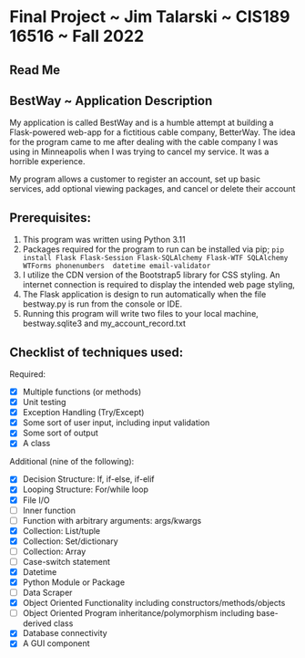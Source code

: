 # Final Project ~ Jim Talarski ~ CIS189 16516 ~ Fall 2022
## Read Me

## BestWay ~ Application Description
My application is called BestWay and is a humble attempt at building a Flask-powered web-app for a fictitious  cable
company, BetterWay. The idea for the program came to me after dealing with the cable company I was using in Minneapolis 
when I was trying to cancel my service. It was a horrible experience.

My program allows a customer to register an account, set up basic services, add optional viewing packages, and cancel 
or delete their account

## Prerequisites:
1. This program was written using Python 3.11
2. Packages required for the program to run can be installed via pip;
`pip install Flask Flask-Session Flask-SQLAlchemy Flask-WTF SQLAlchemy WTForms phonenumbers 
datetime email-validator`
3. I utilize the CDN version of the Bootstrap5 library for CSS styling. An internet connection is required 
to display the intended web page styling,
4. The Flask application is design to run automatically when the file bestway.py is run from the console or IDE.
5. Running this program will write two files to your local machine, bestway.sqlite3 and my_account_record.txt

## Checklist of techniques used:
Required:
- [x] Multiple functions (or methods)
- [x] Unit testing
- [x] Exception Handling (Try/Except)
- [x] Some sort of user input, including input validation
- [x] Some sort of output
- [x] A class 

Additional (nine of the following):
- [x] Decision Structure: If, if-else, if-elif
- [x] Looping Structure: For/while loop
- [x] File I/O
- [ ] Inner function
- [ ] Function with arbitrary arguments: args/kwargs
- [x] Collection: List/tuple
- [x] Collection: Set/dictionary
- [ ] Collection: Array
- [ ] Case-switch statement
- [x] Datetime
- [x] Python Module or Package 
- [ ] Data Scraper
- [x] Object Oriented Functionality including constructors/methods/objects
- [ ] Object Oriented Program inheritance/polymorphism including base-derived class
- [x] Database connectivity
- [x] A GUI component
